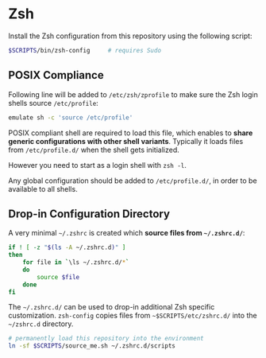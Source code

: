 # Zsh

Install the Zsh configuration from this repository using the following script:

```bash
$SCRIPTS/bin/zsh-config     # requires Sudo
```

## POSIX Compliance

Following line will be added to `/etc/zsh/zprofile` to make sure the Zsh login
shells source `/etc/profile`:

```bash
emulate sh -c 'source /etc/profile'
```

POSIX compliant shell are required to load this file, which enables to **share
generic configurations with other shell variants**. Typically it loads files
from `/etc/profile.d/` when the shell gets initialized.

However you need to start as a login shell with `zsh -l`.

Any global configuration should be added to `/etc/profile.d/`, in order to be
available to all shells.

## Drop-in Configuration Directory

A very minimal `~/.zshrc` is created which **source files from `~/.zshrc.d/`**:

```bash
if ! [ -z "$(ls -A ~/.zshrc.d)" ]
then
	for file in `\ls ~/.zshrc.d/*`
	do
  		source $file
	done
fi
```

The `~/.zshrc.d/` can be used to drop-in additional Zsh specific customization.
`zsh-config` copies files from `~$SCRIPTS/etc/zshrc.d/` into the `~/zshrc.d`
directory.

```bash
# permanently load this repository into the environment
ln -sf $SCRIPTS/source_me.sh ~/.zshrc.d/scripts
```


